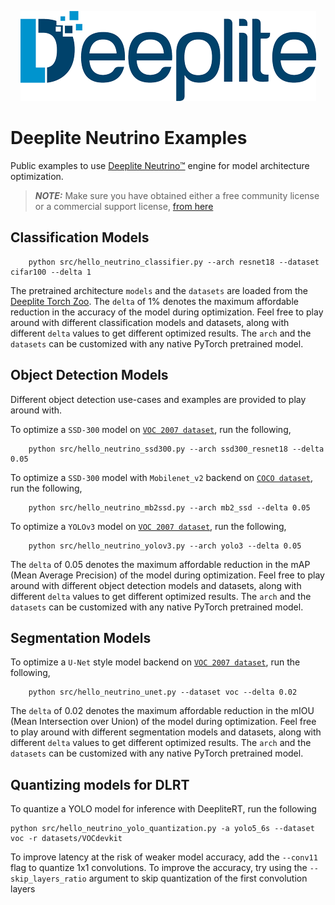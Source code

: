 
<p align="center">
  <img src="https://github.com/Deeplite/neutrino-examples/raw/master/deeplite-logo-color.png" />
</p>

# Deeplite Neutrino Examples

Public examples to use [Deeplite Neutrino™](https://docs.deeplite.ai/neutrino/index.html) engine for model architecture optimization. 

> **_NOTE:_**  Make sure you have obtained either a free community license or a commercial support license, [from here](https://docs.deeplite.ai/neutrino/license.html)

## Classification Models

```{.python}
    python src/hello_neutrino_classifier.py --arch resnet18 --dataset cifar100 --delta 1
```

The pretrained architecture `models` and the `datasets` are loaded from the [Deeplite Torch Zoo](https://github.com/Deeplite/deeplite-torch-zoo). The `delta` of 1% denotes the maximum affordable reduction in the accuracy of the model during optimization. Feel free to play around with different classification models and datasets, along with different `delta` values to get different optimized results. The `arch` and the `datasets` can be customized with any native PyTorch pretrained model.

## Object Detection Models

Different object detection use-cases and examples are provided to play around with. 

To optimize a `SSD-300` model on [`VOC 2007 dataset`](http://host.robots.ox.ac.uk/pascal/VOC/), run the following,

```{.python}
    python src/hello_neutrino_ssd300.py --arch ssd300_resnet18 --delta 0.05
```

To optimize a `SSD-300` model with `Mobilenet_v2` backend on [`COCO dataset`](https://cocodataset.org/#home), run the following,

```{.python}
    python src/hello_neutrino_mb2ssd.py --arch mb2_ssd --delta 0.05
```

To optimize a `YOLOv3` model on [`VOC 2007 dataset`](http://host.robots.ox.ac.uk/pascal/VOC/), run the following,

```{.python}
    python src/hello_neutrino_yolov3.py --arch yolo3 --delta 0.05
```

The `delta` of 0.05 denotes the maximum affordable reduction in the mAP (Mean Average Precision) of the model during optimization. Feel free to play around with different object detection models and datasets, along with different `delta` values to get different optimized results. The `arch` and the `datasets` can be customized with any native PyTorch pretrained model.

## Segmentation Models

To optimize a `U-Net` style model backend on [`VOC 2007 dataset`](http://host.robots.ox.ac.uk/pascal/VOC/), run the following,
```{.python}
    python src/hello_neutrino_unet.py --dataset voc --delta 0.02
```

The `delta` of 0.02 denotes the maximum affordable reduction in the mIOU (Mean Intersection over Union) of the model during optimization. Feel free to play around with different segmentation models and datasets, along with different `delta` values to get different optimized results. The `arch` and the `datasets` can be customized with any native PyTorch pretrained model.


## Quantizing models for DLRT
To quantize a YOLO model for inference with DeepliteRT, run the following 
```
python src/hello_neutrino_yolo_quantization.py -a yolo5_6s --dataset voc -r datasets/VOCdevkit
```
To improve latency at the risk of weaker model accuracy, add the `--conv11` flag to quantize 1x1 convolutions.
To improve the accuracy, try using the `--skip_layers_ratio` argument to skip quantization of the first convolution layers
